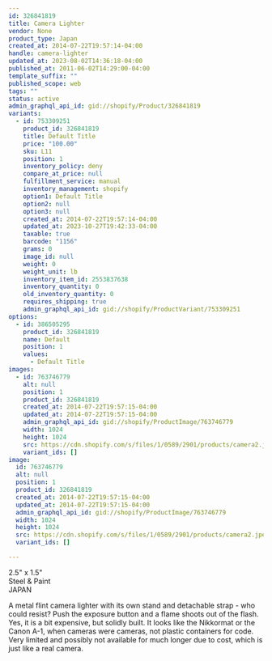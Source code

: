 ```yaml
---
id: 326841819
title: Camera Lighter
vendor: None
product_type: Japan
created_at: 2014-07-22T19:57:14-04:00
handle: camera-lighter
updated_at: 2023-08-02T14:36:18-04:00
published_at: 2011-06-02T14:29:00-04:00
template_suffix: ""
published_scope: web
tags: ""
status: active
admin_graphql_api_id: gid://shopify/Product/326841819
variants:
  - id: 753309251
    product_id: 326841819
    title: Default Title
    price: "100.00"
    sku: L11
    position: 1
    inventory_policy: deny
    compare_at_price: null
    fulfillment_service: manual
    inventory_management: shopify
    option1: Default Title
    option2: null
    option3: null
    created_at: 2014-07-22T19:57:14-04:00
    updated_at: 2023-10-27T19:42:33-04:00
    taxable: true
    barcode: "1156"
    grams: 0
    image_id: null
    weight: 0
    weight_unit: lb
    inventory_item_id: 2553837638
    inventory_quantity: 0
    old_inventory_quantity: 0
    requires_shipping: true
    admin_graphql_api_id: gid://shopify/ProductVariant/753309251
options:
  - id: 386505295
    product_id: 326841819
    name: Default
    position: 1
    values:
      - Default Title
images:
  - id: 763746779
    alt: null
    position: 1
    product_id: 326841819
    created_at: 2014-07-22T19:57:15-04:00
    updated_at: 2014-07-22T19:57:15-04:00
    admin_graphql_api_id: gid://shopify/ProductImage/763746779
    width: 1024
    height: 1024
    src: https://cdn.shopify.com/s/files/1/0589/2901/products/camera2.jpeg?v=1406073435
    variant_ids: []
image:
  id: 763746779
  alt: null
  position: 1
  product_id: 326841819
  created_at: 2014-07-22T19:57:15-04:00
  updated_at: 2014-07-22T19:57:15-04:00
  admin_graphql_api_id: gid://shopify/ProductImage/763746779
  width: 1024
  height: 1024
  src: https://cdn.shopify.com/s/files/1/0589/2901/products/camera2.jpeg?v=1406073435
  variant_ids: []

---
```


2.5" x 1.5"   
Steel & Paint  
JAPAN

A metal flint camera lighter with its own stand and detachable strap - who could resist? Push the exposure button and a flame shoots out of the flash. Yes, it is a bit expensive, but solidly built. It looks like the Nikkormat or the Canon A-1, when cameras were cameras, not plastic containers for code. Very limited and possibly not available for much longer due to cost, which is just like a real camera.